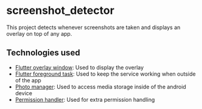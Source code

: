 # screenshot_detector

This project detects whenever screenshots are taken and displays an overlay on top of any app.

## Technologies used

- [Flutter overlay window](https://pub.dev/packages/flutter_overlay_window): Used to display the overlay
- [Flutter foreground task](https://pub.dev/packages/flutter_foreground_task): Used to keep the service working when outside of the app
- [Photo manager](https://pub.dev/packages/photo_manager): Used to access media storage inside of the android device
- [Permission handler](https://pub.dev/packages/permission_handler): Used for extra permission handling
